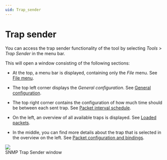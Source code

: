 ```yaml
---
uid: Trap_sender
---
```


# Trap sender

You can access the trap sender functionality of the tool by selecting *Tools* > *Trap Sender* in the menu bar.

This will open a window consisting of the following sections:

- At the top, a menu bar is displayed, containing only the *File* menu. See [File menu](xref:File_menu).

- The top left corner displays the *General configuration*. See [General configuration](xref:General_config).

- The top right corner contains the configuration of how much time should be between each sent trap. See [Packet interval schedule](xref:Packet_interval_schedule).

- On the left, an overview of all available traps is displayed. See [Loaded packets](xref:Loaded_packets).

- In the middle, you can find more details about the trap that is selected in the overview on the left. See [Packet configuration and bindings](xref:Packet_configuration_and_bindings).

![](~/develop/images/QADS_TrapSender.png)
<br>SNMP Trap Sender window

